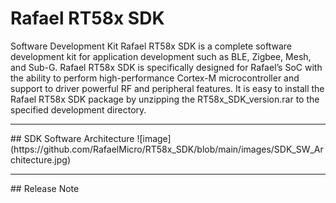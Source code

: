 # Rafael RT58x SDK

Software Development Kit
Rafael RT58x SDK is a complete software development kit for application development such as BLE, Zigbee, Mesh, and Sub-G.
Rafael RT58x SDK is specifically designed for Rafael’s SoC with the ability to perform high-performance Cortex-M microcontroller and support to driver powerful RF and peripheral features.
It is easy to install the Rafael RT58x SDK package by unzipping the RT58x_SDK_version.rar to the specified development directory.
<hr>
## SDK Software Architecture
![image](https://github.com/RafaelMicro/RT58x_SDK/blob/main/images/SDK_SW_Architecture.jpg)

<hr>
## Release Note


